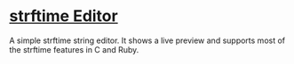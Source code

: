 # [strftime Editor](http://nicolasmccurdy.github.io/strftime-editor)
A simple strftime string editor. It shows a live preview and supports most of the strftime features in C and Ruby.

